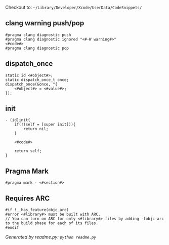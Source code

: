 Checkout to: `~/Library/Developer/Xcode/UserData/CodeSnippets/`

## clang warning push/pop

``` obj-c
#pragma clang diagnostic push
#pragma clang diagnostic ignored "<#-W warning#>"
<#code#>
#pragma clang diagnostic pop
```

## dispatch_once

``` obj-c
static id <#object#>;
static dispatch_once_t once;
dispatch_once(&once, ^{
    <#object#> = <#value#>;
});
```

## init

``` obj-c
- (id)init{
    if(!(self = [super init])){
        return nil;
    }

    <#code#>

    return self;
}
```

## Pragma Mark

``` obj-c
#pragma mark - <#section#>
```

## Requires ARC

``` obj-c
#if !__has_feature(objc_arc)
#error <#library#> must be built with ARC.
// You can turn on ARC for only <#library#> files by adding -fobjc-arc to the build phase for each of its files.
#endif
```

*Generated by readme.py: `python readme.py`*
